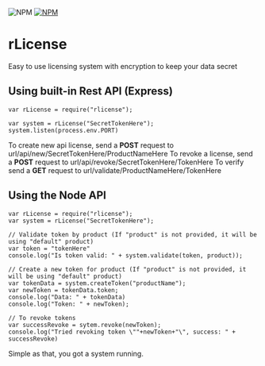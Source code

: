 ![NPM](https://david-dm.org/RaikasCoding/rlicense.svg)
[![NPM](https://nodei.co/npm/rlicense.png)](https://nodei.co/npm/rlicense/)

# rLicense

Easy to use licensing system with encryption to keep your data secret

## Using built-in Rest API (Express)

```
var rLicense = require("rlicense");

var system = rLicense("SecretTokenHere");
system.listen(process.env.PORT)
```

To create new api license, send a **POST** request to url/api/new/SecretTokenHere/ProductNameHere
To revoke a license, send a **POST** request to url/api/revoke/SecretTokenHere/TokenHere
To verify send a **GET** request to url/validate/ProductNameHere/TokenHere

## Using the Node API

```
var rLicense = require("rlicense");
var system = rLicense("SecretTokenHere");

// Validate token by product (If "product" is not provided, it will be using "default" product)
var token = "tokenHere"
console.log("Is token valid: " + system.validate(token, product));

// Create a new token for product (If "product" is not provided, it will be using "default" product)
var tokenData = system.createToken("productName");
var newToken = tokenData.token;
console.log("Data: " + tokenData)
console.log("Token: " + newToken);

// To revoke tokens
var successRevoke = sytem.revoke(newToken);
console.log("Tried revoking token \""+newToken+"\", success: " + successRevoke)
```


Simple as that, you got a system running.
